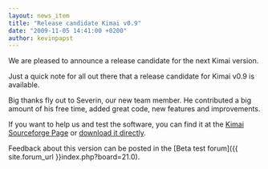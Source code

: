 ```yaml
---
layout: news_item
title: "Release candidate Kimai v0.9"
date: "2009-11-05 14:41:00 +0200"
author: kevinpapst
---
```


We are pleased to announce a release candidate for the next Kimai version.

Just a quick note for all out there that a release candidate for Kimai v0.9 is available.

Big thanks fly out to Severin, our new team member.
He contributed a big amount of his free time, added great code, new features and improvements.

If you want to help us and test the software, you can find it at the [Kimai Sourceforge Page](https://sourceforge.net/projects/kimai/) or
[download it directly](http://sourceforge.net/projects/kimai/files/kimai_0.9.0.1074.zip/download).

Feedback about this version can be posted in the [Beta test forum]({{ site.forum_url }}index.php?board=21.0).